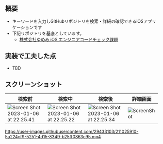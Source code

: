 ## 概要
- キーワードを入力しGitHubリポジトリを検索・詳細の確認できるiOSアプリケーションです
- 下記リポジトリを基底としています。
  - [株式会社ゆめみ iOS エンジニアコードチェック課題](https://github.com/yumemi-inc/ios-engineer-codecheck)

## 実装で工夫した点
- TBD

## スクリーンショット

| 検索前 | 検索中 | 検索後 | 詳細画面 |
|---|---|---|---|
| ![Screen Shot 2023-01-06 at 22.25.41](https://i.imgur.com/0QFNKWV.png) | ![Screen Shot 2023-01-06 at 22.25.22](https://i.imgur.com/pru4Nnf.png) | ![Screen Shot 2023-01-06 at 22.25.34](https://i.imgur.com/YigKDIi.png) | ![ScreenShot](https://i.imgur.com/YMxZBVp.png) |

https://user-images.githubusercontent.com/29433103/211025910-5a224cf9-5251-4d15-8349-b25ff0863c95.mp4
